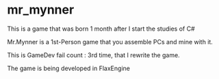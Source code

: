 # mr_mynner

This is a game that was born 1 month after I start the studies of C#

Mr.Mynner is a 1st-Person game that you assemble PCs and mine with it. 

This is GameDev fail count : 3rd time, that I rewrite the game. 

The game is being developed in FlaxEngine
